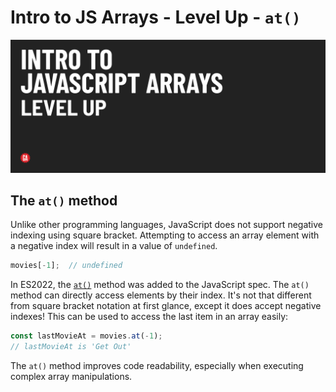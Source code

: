 # Intro to JS Arrays - Level Up - `at()`

![Hero image](./assets/hero.png)

## The `at()` method

Unlike other programming languages, JavaScript does not support negative indexing using square bracket. Attempting to access an array element with a negative index will result in a value of `undefined`.

```js
movies[-1];  // undefined
```

In ES2022, the [`at()`](https://developer.mozilla.org/en-US/docs/Web/JavaScript/Reference/Global_Objects/Array/at) method was added to the JavaScript spec. The `at()` method can directly access elements by their index. It's not that different from square bracket notation at first glance, except it does accept negative indexes! This can be used to access the last item in an array easily:

```js
const lastMovieAt = movies.at(-1);  
// lastMovieAt is 'Get Out'
```

The `at()` method improves code readability, especially when executing complex array manipulations.
